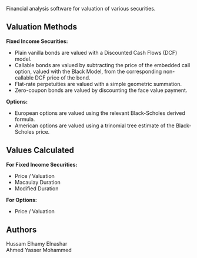 Financial analysis software for valuation of various securities.

<h2>Valuation Methods</h2>

<b>Fixed Income Securities:</b>

<ul>
<li>Plain vanilla bonds are valued with a Discounted Cash Flows (DCF) model.</li>
<li>Callable bonds are valued by subtracting the price of the embedded call option, valued with the Black Model, from the corresponding non-callable DCF price of the bond.</li>
<li>Flat-rate perpetuities are valued with a simple geometric summation.</li>
<li>Zero-coupon bonds are valued by discounting the face value payment.</li>
</ul>

<b>Options:</b>

<ul>
<li>European options are valued using the relevant Black-Scholes derived formula.</li>
<li>American options are valued using a trinomial tree estimate of the Black-Scholes price.</li>
</ul>

<h2>Values Calculated</h2>

<b>For Fixed Income Securities:</b>

<ul>
<li>Price / Valuation</li>
<li>Macaulay Duration</li>
<li>Modified Duration</li>
</ul>

<b>For Options:</b>

<ul>
<li>Price / Valuation</li>
</ul>

<h2>Authors</h2>

Hussam Elhamy Elnashar <br>
Ahmed Yasser Mohammed <br>
